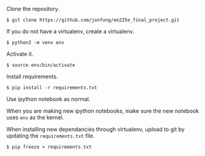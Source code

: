 Clone the repository.

    $ git clone https://github.com/jonfung/ee225e_final_project.git
If you do not have a virtualenv, create a virtualenv.

    $ python3 -m venv env
Activate it.

    $ source env/bin/activate
Install requirements.

    $ pip install -r requirements.txt
Use ipython notebook as normal.

When you are making new ipython notebooks, make sure the new notebook uses `env` as the kernel.

When installing new dependancies through virtualenv, upload to git by updating the `requirements.txt` file.

    $ pip freeze > requirements.txt

